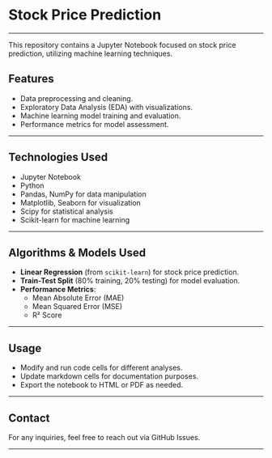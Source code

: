 # Stock Price Prediction
___
This repository contains a Jupyter Notebook focused on stock price prediction, utilizing machine learning techniques.

## Features
- Data preprocessing and cleaning.
- Exploratory Data Analysis (EDA) with visualizations.
- Machine learning model training and evaluation.
- Performance metrics for model assessment.
___
## Technologies Used
- Jupyter Notebook
- Python
- Pandas, NumPy for data manipulation
- Matplotlib, Seaborn for visualization
- Scipy for statistical analysis
- Scikit-learn for machine learning
___
## Algorithms & Models Used
- **Linear Regression** (from `scikit-learn`) for stock price prediction.
- **Train-Test Split** (80% training, 20% testing) for model evaluation.
- **Performance Metrics**:
  - Mean Absolute Error (MAE)
  - Mean Squared Error (MSE)
  - R² Score
___
## Usage
- Modify and run code cells for different analyses.
- Update markdown cells for documentation purposes.
- Export the notebook to HTML or PDF as needed.
___
## Contact
For any inquiries, feel free to reach out via GitHub Issues.
___
